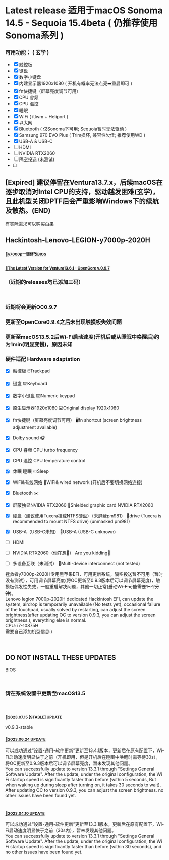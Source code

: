 # Latest release 适用于macOS Sonoma 14.5 - Sequoia 15.4beta ( 仍推荐使用Sonoma系列 )
### 可用功能： ( 玄学 )
- [x] 触控板 
- [x] 键盘 
- [x] 数字小键盘 
- [x] 内建显示器1920x1080 ( 开机有概率无法点亮➡️重启即可 )
- [x] fn快捷键（屏幕亮度调节可用） 
- [x] CPU 睿频 
- [x] CPU 温控 
- [x] 睡眠
- [x] WiFi ( itlwm + Heliport )
- [x] 以太网
- [x] Bluetooth ( 仅Sonoma下可用; Sequoia暂时无法驱动 )
- [x] Samsung 970 EVO Plus ( Trim损坏, 兼容性欠佳; 推荐使用WD )
- [x] USB-A & USB-C
- [ ] HDMI 
- [ ] NVIDIA RTX2060
- [ ] 隔空投送 (未测试)
- [ ] 

## [Expired] 建议停留在Ventura13.7.x，后续macOS在逐步取消对Intel CPU的支持，驱动越发困难(玄学)，且此机型关闭DPTF后会严重影响Windows下的续航及散热。(END)
有实际需求可以购买白果
<br>

## Hackintosh-Lenovo-LEGION-y7000p-2020H
### <a href="https://github.com/xiaoMGitHub/LEGION_Y7000Series_Insyde_Advanced_Settings_Tools/releases" target="_blank"><span style="font-size: 12px">🚀y7000p一键修改BIOS</span></a>
## <a href="https://github.com/jerry-bit/Hackintosh-Lenovo-LEGION-y7000p-2020H/releases" target="_blank"><span style="font-size: 12px">🚀The Latest Version for Ventura13.6.1 - OpenCore v.0.9.7</span></a>
### （近期的releases均已添加三码）

<br>


### 近期将会更新OC0.9.7
### 更新至OpenCore0.9.4之后未出现触摸板失效问题
### 更新至macOS13.5.2后Wi-Fi启动速度(开机后或从睡眠中唤醒后)约为1min(明显变慢)，原因未知

### 硬件适配 Hardware adaptation

- [x] 触控板 🖱️Trackpad
- [x] 键盘 ⌨️Keyboard
- [x] 数字小键盘 ⌨️Numeric keypad
- [x] 原生显示器1920x1080 💻Original display 1920x1080
- [x] fn快捷键（屏幕亮度调节可用） 🖥️fn shortcut (screen brightness adjustment available)
- [x] Dolby sound 🎧
- [x] CPU 睿频 CPU turbo frequency
- [x] CPU 温控 CPU temperature control
- [x] 休眠 睡眠 💤Sleep
- [x] WiFi&有线网络 🛜WiFi& wired network (开机后不要切换网络连接)
- [x] Bluetooth ✂️
- [x] 屏蔽独显NVIDIA RTX2060 🚫Shielded graphic card NVIDIA RTX2060
- [x] 硬盘（建议使用Tuxera挂载NTFS硬盘）（未屏蔽pm981） 💾drive (Tuxera is recommended to mount NTFS drive) (unmasked pm981)
- [x] USB-A（USB-C未知） 📲USB-A (USB-C unknown)
- [ ] HDMI 
- [ ] NVIDIA RTX2060（你在想🍑） Are you kidding🤨
- [ ] 多设备互联（未测试） 🥳Multi-device interconnect (not tested)


拯救者y7000p-2020H专用黑苹果EFI，可用更新系统，隔空投送暂不可用（暂时没有测试），可用调节屏幕亮度(将OC更新至0.9.3版本后可以调节屏幕亮度)，触摸板偶发性失效，一般重启解决问题，其他一切正常(<del>启动Wi-Fi可能需要1～2分钟</del>)。<br>
Lenovo legion 7000p-2020H dedicated Hackintosh EFI, can update the system, airdrop is temporarily unavailable (No tests yet), occasional failure of the touchpad, usually solved by restarting, can adjust the screen brightness(after updating OC to version 0.9.3, you can adjust the screen brightness.), everything else is normal.<br>
CPU: i7-10875H<br>需要自己添加机型信息:)
<!-- ![截屏2023-02-26 19 08 05](https://user-images.githubusercontent.com/52237728/221407012-7a83ad2e-19ce-44f6-8770-fb1d10e54454.png)
![截屏2023-02-26 19 07 58](https://user-images.githubusercontent.com/52237728/221407016-76f04da7-94a3-4ec6-9d88-8c2fdd0e708b.png) -->
<br>

## DO NOT INSTALL THESE UPDATES
BIOS

<br>

### 请在系统设置中更新至macOS13.5
<br>

### <a href="https://github.com/jerry-bit/Hackintosh-Lenovo-LEGION-y7000p-2020H/releases/tag/v0.9.3-stable" target="_blank"><span style="font-size: 12px">🚀2023.07.15 [STABLE] UPDATE</span></a>
v0.9.3-stable
<br>

### <a href="https://github.com/jerry-bit/Hackintosh-Lenovo-LEGION-y7000p-2020H/releases/tag/opencore0.9.3" target="_blank"><span style="font-size: 12px">🚀2023.06.24 UPDATE</span></a>
可以成功通过“设置-通用-软件更新”更新至13.4.1版本，更新后在原有配置下，Wi-Fi启动速度明显快于之前（开机即用，但是开机后在睡眠中唤醒时需等待30s），将OC更新至0.9.3版本后可以调节屏幕亮度，暂未发现其他问题。<br>
You can successfully update to version 13.3.1 through "Settings General Software Update". After the update, under the original configuration, the Wi Fi startup speed is significantly faster than before (within 5 seconds, But when waking up during sleep after turning on, it takes 30 seconds to wait). After updating OC to version 0.9.3, you can adjust the screen brightness. no other issues have been found yet.<br>
<br>

### <a href="https://github.com/jerry-bit/Hackintosh-Lenovo-LEGION-y7000p-2020H/releases/tag/opencore0.9.1" target="_blank"><span style="font-size: 12px">🚀2023.04.10 UPDATE</span></a>
可以成功通过“设置-通用-软件更新”更新至13.3.1版本，更新后在原有配置下，Wi-Fi启动速度明显快于之前（30s内），暂未发现其他问题。<br>
You can successfully update to version 13.3.1 through "Settings General Software Update". After the update, under the original configuration, the Wi Fi startup speed is significantly faster than before (within 30 seconds), and no other issues have been found yet.<br>







<br>

